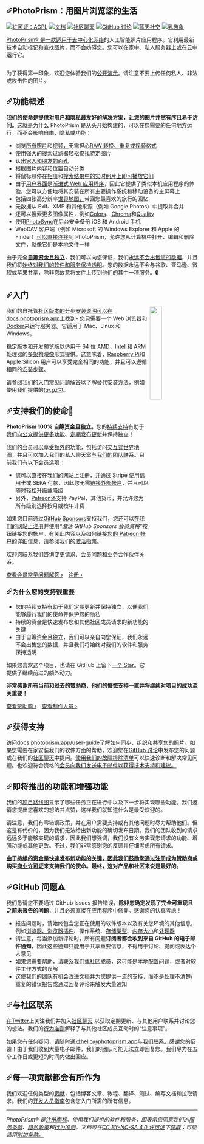 <div class="Box-sc-g0xbh4-0 bJMeLZ js-snippet-clipboard-copy-unpositioned" data-hpc="true"><article class="markdown-body entry-content container-lg" itemprop="text"><h1 tabindex="-1" dir="auto"><a id="user-content-photoprism-browse-your-life-in-pictures" class="anchor" aria-hidden="true" tabindex="-1" href="#photoprism-browse-your-life-in-pictures"><svg class="octicon octicon-link" viewBox="0 0 16 16" version="1.1" width="16" height="16" aria-hidden="true"><path d="m7.775 3.275 1.25-1.25a3.5 3.5 0 1 1 4.95 4.95l-2.5 2.5a3.5 3.5 0 0 1-4.95 0 .751.751 0 0 1 .018-1.042.751.751 0 0 1 1.042-.018 1.998 1.998 0 0 0 2.83 0l2.5-2.5a2.002 2.002 0 0 0-2.83-2.83l-1.25 1.25a.751.751 0 0 1-1.042-.018.751.751 0 0 1-.018-1.042Zm-4.69 9.64a1.998 1.998 0 0 0 2.83 0l1.25-1.25a.751.751 0 0 1 1.042.018.751.751 0 0 1 .018 1.042l-1.25 1.25a3.5 3.5 0 1 1-4.95-4.95l2.5-2.5a3.5 3.5 0 0 1 4.95 0 .751.751 0 0 1-.018 1.042.751.751 0 0 1-1.042.018 1.998 1.998 0 0 0-2.83 0l-2.5 2.5a1.998 1.998 0 0 0 0 2.83Z"></path></svg></a><font style="vertical-align: inherit;"><font style="vertical-align: inherit;">PhotoPrism：用图片浏览您的生活</font></font></h1>
<p dir="auto"><a href="https://docs.photoprism.app/license/agpl/" rel="nofollow"><img src="https://camo.githubusercontent.com/24368ce71a4355192bbd02cf2fe76a69ff7f18674abaf159b19af37713497c25/68747470733a2f2f696d672e736869656c64732e696f2f62616467652f6c6963656e73652d4147504c2d626c75652e737667" alt="许可证：AGPL" data-canonical-src="https://img.shields.io/badge/license-AGPL-blue.svg" style="max-width: 100%;"></a>
<a href="https://docs.photoprism.app/" rel="nofollow"><img src="https://camo.githubusercontent.com/c68b90eb0797fc4c9673d75e71566db773c2e1fd9c13412762a8924e1c1252dd/68747470733a2f2f696d672e736869656c64732e696f2f62616467652f726561642d746865253230646f63732d3461613038372e737667" alt="文档" data-canonical-src="https://img.shields.io/badge/read-the%20docs-4aa087.svg" style="max-width: 100%;"></a>
<a href="https://link.photoprism.app/chat" rel="nofollow"><img src="https://camo.githubusercontent.com/b4be01c1633e43be01c645e812ec6112bf5e9ab48d2aa20a2249cf4fc785dc4d/68747470733a2f2f696d672e736869656c64732e696f2f62616467652f636861742d6f6e2532306769747465722d3461613038372e737667" alt="社区聊天" data-canonical-src="https://img.shields.io/badge/chat-on%20gitter-4aa087.svg" style="max-width: 100%;"></a>
<a href="https://link.photoprism.app/discussions" rel="nofollow"><img src="https://camo.githubusercontent.com/16ef52fa0b29066839ebab64251dfc2253b54b495605685eb8352f31f65e9686/68747470733a2f2f696d672e736869656c64732e696f2f62616467652f61736b2d2532306f6e2532306769746875622d3464366139312e737667" alt="GitHub 讨论" data-canonical-src="https://img.shields.io/badge/ask-%20on%20github-4d6a91.svg" style="max-width: 100%;"></a>
<a href="https://photoprism.bsky.social/" rel="nofollow"><img src="https://camo.githubusercontent.com/958988c28f94803b8a051233cf3c0a487c1ddbe91bf4a8251b8417212eb3d84a/68747470733a2f2f646c2e70686f746f707269736d2e6170702f696d672f6261646765732f62616467652d666f6c6c6f772d70686f746f707269736d2d62736b792d736f6369616c2e737667" alt="蓝天社交" data-canonical-src="https://dl.photoprism.app/img/badges/badge-follow-photoprism-bsky-social.svg" style="max-width: 100%;"></a>
<a href="https://floss.social/@photoprism" rel="nofollow"><img src="https://camo.githubusercontent.com/60f151c1f6dc2c3cb66bdabdecfb44f30dbdf5b0bd08d99a173796bec07e2a1a/68747470733a2f2f646c2e70686f746f707269736d2e6170702f696d672f6261646765732f62616467652d666c6f73732d736f6369616c2e737667" alt="乳齿象" data-canonical-src="https://dl.photoprism.app/img/badges/badge-floss-social.svg" style="max-width: 100%;"></a></p>
<p dir="auto"><font style="vertical-align: inherit;"></font><a href="https://en.wikipedia.org/wiki/Decentralized_web" rel="nofollow"><font style="vertical-align: inherit;"><font style="vertical-align: inherit;">PhotoPrism® 是一款适用于去中心化网络</font></font></a><font style="vertical-align: inherit;"><font style="vertical-align: inherit;">的人工智能照片应用程序</font><font style="vertical-align: inherit;">。</font><font style="vertical-align: inherit;">它利用最新技术自动标记和查找图片，而不会妨碍您。</font><font style="vertical-align: inherit;">您可以在家中、私人服务器上或在云中运行它。</font></font></p>
<p dir="auto"><a target="_blank" rel="noopener noreferrer nofollow" href="https://camo.githubusercontent.com/72af3a9e7fefcf973fe8f40bb4c97d5f7eedadf800f1faef2efe2cc1ec93903e/68747470733a2f2f646c2e70686f746f707269736d2e6170702f696d672f75692f7365617263682d63617264732d766965772e6a7067"><img src="https://camo.githubusercontent.com/72af3a9e7fefcf973fe8f40bb4c97d5f7eedadf800f1faef2efe2cc1ec93903e/68747470733a2f2f646c2e70686f746f707269736d2e6170702f696d672f75692f7365617263682d63617264732d766965772e6a7067" alt="" data-canonical-src="https://dl.photoprism.app/img/ui/search-cards-view.jpg" style="max-width: 100%;"></a></p>
<p dir="auto"><font style="vertical-align: inherit;"><font style="vertical-align: inherit;">为了获得第一印象，欢迎您体验我们的</font></font><a href="https://try.photoprism.app/" rel="nofollow"><font style="vertical-align: inherit;"><font style="vertical-align: inherit;">公开演示</font></font></a><font style="vertical-align: inherit;"><font style="vertical-align: inherit;">。</font><font style="vertical-align: inherit;">请注意不要上传任何私人、非法或攻击性的图片。</font></font></p>
<h2 tabindex="-1" dir="auto"><a id="user-content-feature-overview" class="anchor" aria-hidden="true" tabindex="-1" href="#feature-overview"><svg class="octicon octicon-link" viewBox="0 0 16 16" version="1.1" width="16" height="16" aria-hidden="true"><path d="m7.775 3.275 1.25-1.25a3.5 3.5 0 1 1 4.95 4.95l-2.5 2.5a3.5 3.5 0 0 1-4.95 0 .751.751 0 0 1 .018-1.042.751.751 0 0 1 1.042-.018 1.998 1.998 0 0 0 2.83 0l2.5-2.5a2.002 2.002 0 0 0-2.83-2.83l-1.25 1.25a.751.751 0 0 1-1.042-.018.751.751 0 0 1-.018-1.042Zm-4.69 9.64a1.998 1.998 0 0 0 2.83 0l1.25-1.25a.751.751 0 0 1 1.042.018.751.751 0 0 1 .018 1.042l-1.25 1.25a3.5 3.5 0 1 1-4.95-4.95l2.5-2.5a3.5 3.5 0 0 1 4.95 0 .751.751 0 0 1-.018 1.042.751.751 0 0 1-1.042.018 1.998 1.998 0 0 0-2.83 0l-2.5 2.5a1.998 1.998 0 0 0 0 2.83Z"></path></svg></a><font style="vertical-align: inherit;"><font style="vertical-align: inherit;">功能概述</font></font></h2>
<p dir="auto"><strong><font style="vertical-align: inherit;"><font style="vertical-align: inherit;">我们的使命是提供对用户和隐私最友好的解决方案，让您的图片井然有序且易于访问。</font></font></strong><font style="vertical-align: inherit;"><font style="vertical-align: inherit;">这就是为什么 PhotoPrism 是从头开始构建的，可以在您需要的任何地方运行，而不会影响自由、隐私或功能：</font></font></p>
<ul dir="auto">
<li><font style="vertical-align: inherit;"><font style="vertical-align: inherit;">浏览</font></font><a href="https://docs.photoprism.app/user-guide/organize/browse/" rel="nofollow"><font style="vertical-align: inherit;"><font style="vertical-align: inherit;">所有照片</font></font></a><font style="vertical-align: inherit;"><font style="vertical-align: inherit;">和</font></font><a href="https://try.photoprism.app/library/videos" rel="nofollow"><font style="vertical-align: inherit;"><font style="vertical-align: inherit;">视频，</font></font></a><font style="vertical-align: inherit;"><font style="vertical-align: inherit;">无需担心</font></font><a href="https://docs.photoprism.app/user-guide/settings/library/" rel="nofollow"><font style="vertical-align: inherit;"><font style="vertical-align: inherit;">RAW 转换、重复或视频格式</font></font></a></li>
<li><font style="vertical-align: inherit;"><a href="https://try.photoprism.app/library/browse?view=cards&amp;q=flower%20color%3Ared" rel="nofollow"><font style="vertical-align: inherit;">使用强大的搜索过滤器</font></a><font style="vertical-align: inherit;">轻松查找特定图片</font></font><a href="https://try.photoprism.app/library/browse?view=cards&amp;q=flower%20color%3Ared" rel="nofollow"><font style="vertical-align: inherit;"></font></a></li>
<li><font style="vertical-align: inherit;"><font style="vertical-align: inherit;">认</font></font><a href="https://try.photoprism.app/library/people" rel="nofollow"><font style="vertical-align: inherit;"><font style="vertical-align: inherit;">出家人和朋友的面孔</font></font></a></li>
<li><a href="https://try.photoprism.app/library/labels" rel="nofollow"><font style="vertical-align: inherit;"></font></a><font style="vertical-align: inherit;"><font style="vertical-align: inherit;">根据图片内容和位置</font><a href="https://try.photoprism.app/library/labels" rel="nofollow"><font style="vertical-align: inherit;">自动分类</font></a></font></li>
<li><a href="https://try.photoprism.app/library/live" rel="nofollow"><font style="vertical-align: inherit;"></font></a><font style="vertical-align: inherit;"><font style="vertical-align: inherit;">将鼠标悬停在</font></font><a href="https://try.photoprism.app/library/albums" rel="nofollow"><font style="vertical-align: inherit;"><font style="vertical-align: inherit;">相册</font></font></a><font style="vertical-align: inherit;"><font style="vertical-align: inherit;">和</font><a href="https://try.photoprism.app/library/browse?view=cards&amp;q=type%3Alive" rel="nofollow"><font style="vertical-align: inherit;">搜索结果中的</font></a><a href="https://try.photoprism.app/library/live" rel="nofollow"><font style="vertical-align: inherit;">实时照片上即可播放它们</font></a></font><a href="https://try.photoprism.app/library/browse?view=cards&amp;q=type%3Alive" rel="nofollow"><font style="vertical-align: inherit;"></font></a></li>
<li><font style="vertical-align: inherit;"><font style="vertical-align: inherit;">由于</font></font><a href="https://try.photoprism.app/" rel="nofollow"><font style="vertical-align: inherit;"><font style="vertical-align: inherit;">用户界面</font></font></a><font style="vertical-align: inherit;"><font style="vertical-align: inherit;">是</font></font><a href="https://developer.mozilla.org/en-US/docs/Web/Progressive_web_apps" rel="nofollow"><font style="vertical-align: inherit;"><font style="vertical-align: inherit;">渐进式 Web 应用程序</font></font></a><font style="vertical-align: inherit;"><font style="vertical-align: inherit;">，因此它提供了类似本机应用程序的体验，您可以方便地将其安装在所有主要操作系统和移动设备的主屏幕上</font></font></li>
<li><font style="vertical-align: inherit;"><font style="vertical-align: inherit;">包括四张高分辨率</font></font><a href="https://try.photoprism.app/library/places" rel="nofollow"><font style="vertical-align: inherit;"><font style="vertical-align: inherit;">世界地图，</font></font></a><font style="vertical-align: inherit;"><font style="vertical-align: inherit;">带回您最喜欢的旅行的回忆</font></font></li>
<li><font style="vertical-align: inherit;"><font style="vertical-align: inherit;">元数据从 Exif、XMP 和其他来源（例如 Google Photos）中提取并合并</font></font></li>
<li><font style="vertical-align: inherit;"><font style="vertical-align: inherit;">还可以搜索</font><font style="vertical-align: inherit;">更多图像属性，例如</font></font><a href="https://try.photoprism.app/library/browse?view=cards&amp;q=color:red" rel="nofollow"><font style="vertical-align: inherit;"><font style="vertical-align: inherit;">Colors</font></font></a><font style="vertical-align: inherit;"><font style="vertical-align: inherit;">、</font></font><a href="https://try.photoprism.app/library/browse?view=cards&amp;q=mono%3Atrue" rel="nofollow"><font style="vertical-align: inherit;"><font style="vertical-align: inherit;">Chroma</font></font></a><font style="vertical-align: inherit;"><font style="vertical-align: inherit;">和</font></font><a href="https://try.photoprism.app/library/review" rel="nofollow"><font style="vertical-align: inherit;"><font style="vertical-align: inherit;">Quality</font></font></a><font style="vertical-align: inherit;"></font></li>
<li><font style="vertical-align: inherit;"><font style="vertical-align: inherit;">使用</font></font><a href="https://link.photoprism.app/photosync" rel="nofollow"><font style="vertical-align: inherit;"><font style="vertical-align: inherit;">PhotoSync</font></font></a><font style="vertical-align: inherit;"><font style="vertical-align: inherit;">在后台安全备份 iOS 和 Android 手机</font></font></li>
<li><font style="vertical-align: inherit;"><font style="vertical-align: inherit;">WebDAV 客户端（例如 Microsoft 的 Windows Explorer 和 Apple 的 Finder）</font></font><a href="https://docs.photoprism.app/user-guide/sync/webdav/" rel="nofollow"><font style="vertical-align: inherit;"><font style="vertical-align: inherit;">可以直接连接</font></font></a><font style="vertical-align: inherit;"><font style="vertical-align: inherit;">到 PhotoPrism，允许您从计算机中打开、编辑和删除文件，就像它们是本地文件一样</font></font></li>
</ul>
<p dir="auto"><font style="vertical-align: inherit;"><font style="vertical-align: inherit;">由于完全</font></font><a href="https://link.photoprism.app/membership" rel="nofollow"><strong><font style="vertical-align: inherit;"><font style="vertical-align: inherit;">自筹资金且独立</font></font></strong></a><font style="vertical-align: inherit;"><font style="vertical-align: inherit;">，我们可以向您保证，我们</font></font><a href="https://www.photoprism.app/privacy" rel="nofollow"><font style="vertical-align: inherit;"><font style="vertical-align: inherit;">永远不会出售您的数据</font></font></a><font style="vertical-align: inherit;"><font style="vertical-align: inherit;">，并且我们将</font></font><a href="https://www.photoprism.app/terms" rel="nofollow"><font style="vertical-align: inherit;"><font style="vertical-align: inherit;">始终对我们的软件和服务保持透明</font></font></a><font style="vertical-align: inherit;"><font style="vertical-align: inherit;">。</font><font style="vertical-align: inherit;">您的数据永远不会与谷歌、亚马逊、微软或苹果共享，除非您故意将文件上传到他们的其中一项服务。</font><font style="vertical-align: inherit;">🔒</font></font></p>
<h2 tabindex="-1" dir="auto"><a id="user-content-getting-started" class="anchor" aria-hidden="true" tabindex="-1" href="#getting-started"><svg class="octicon octicon-link" viewBox="0 0 16 16" version="1.1" width="16" height="16" aria-hidden="true"><path d="m7.775 3.275 1.25-1.25a3.5 3.5 0 1 1 4.95 4.95l-2.5 2.5a3.5 3.5 0 0 1-4.95 0 .751.751 0 0 1 .018-1.042.751.751 0 0 1 1.042-.018 1.998 1.998 0 0 0 2.83 0l2.5-2.5a2.002 2.002 0 0 0-2.83-2.83l-1.25 1.25a.751.751 0 0 1-1.042-.018.751.751 0 0 1-.018-1.042Zm-4.69 9.64a1.998 1.998 0 0 0 2.83 0l1.25-1.25a.751.751 0 0 1 1.042.018.751.751 0 0 1 .018 1.042l-1.25 1.25a3.5 3.5 0 1 1-4.95-4.95l2.5-2.5a3.5 3.5 0 0 1 4.95 0 .751.751 0 0 1-.018 1.042.751.751 0 0 1-1.042.018 1.998 1.998 0 0 0-2.83 0l-2.5 2.5a1.998 1.998 0 0 0 0 2.83Z"></path></svg></a><font style="vertical-align: inherit;"><font style="vertical-align: inherit;">入门</font></font></h2>
<p dir="auto"><a target="_blank" rel="noopener noreferrer nofollow" href="https://camo.githubusercontent.com/b0b4c807b531e47eff9e00b76f1c50dce6d3f71bfa6e960d764f154151fae225/68747470733a2f2f7777772e70686f746f707269736d2e6170702f757365722f70616765732f30312e686f6d652f30332e5f73637265656e73686f74732f6970686f6e652d6d6170732d6879627269642d35343070782e706e67"><img align="right" width="25%" src="https://camo.githubusercontent.com/b0b4c807b531e47eff9e00b76f1c50dce6d3f71bfa6e960d764f154151fae225/68747470733a2f2f7777772e70686f746f707269736d2e6170702f757365722f70616765732f30312e686f6d652f30332e5f73637265656e73686f74732f6970686f6e652d6d6170732d6879627269642d35343070782e706e67" data-canonical-src="https://www.photoprism.app/user/pages/01.home/03._screenshots/iphone-maps-hybrid-540px.png" style="max-width: 100%;"></a></p>
<p dir="auto"><font style="vertical-align: inherit;"><font style="vertical-align: inherit;">我们的自托管</font><a href="https://link.photoprism.app/personal-editions" rel="nofollow"><font style="vertical-align: inherit;">社区版本的</font></a><font style="vertical-align: inherit;">分步</font></font><a href="https://docs.photoprism.app/getting-started/" rel="nofollow"><font style="vertical-align: inherit;"><font style="vertical-align: inherit;">安装说明可以在</font></font></a><font style="vertical-align: inherit;"><a href="https://docs.photoprism.app/getting-started/" rel="nofollow"><font style="vertical-align: inherit;">docs.photoprism.app</font></a><font style="vertical-align: inherit;">上找到</font><font style="vertical-align: inherit;">- 您只需要一个 Web 浏览器和</font><a href="https://docs.docker.com/get-docker/" rel="nofollow"><font style="vertical-align: inherit;">Docker</font></a><font style="vertical-align: inherit;">来运行服务器。</font><font style="vertical-align: inherit;">它适用于 Mac、Linux 和 Windows。</font></font><a href="https://link.photoprism.app/personal-editions" rel="nofollow"><font style="vertical-align: inherit;"></font></a><font style="vertical-align: inherit;"></font><a href="https://docs.photoprism.app/getting-started/" rel="nofollow"><font style="vertical-align: inherit;"></font></a><font style="vertical-align: inherit;"></font><a href="https://docs.docker.com/get-docker/" rel="nofollow"><font style="vertical-align: inherit;"></font></a><font style="vertical-align: inherit;"></font></p>
<p dir="auto"><font style="vertical-align: inherit;"><font style="vertical-align: inherit;">稳定</font></font><a href="https://docs.photoprism.app/release-notes/" rel="nofollow"><font style="vertical-align: inherit;"><font style="vertical-align: inherit;">版本</font></font></a><font style="vertical-align: inherit;"><font style="vertical-align: inherit;">和</font></font><a href="https://docs.photoprism.app/getting-started/updates/#development-preview" rel="nofollow"><font style="vertical-align: inherit;"><font style="vertical-align: inherit;">开发预览版</font></font></a><font style="vertical-align: inherit;"><font style="vertical-align: inherit;">以适用于 64 位 AMD、Intel 和 ARM 处理器的</font></font><a href="https://link.photoprism.app/docker-hub" rel="nofollow"><font style="vertical-align: inherit;"><font style="vertical-align: inherit;">多架构映像</font></font></a><font style="vertical-align: inherit;"><font style="vertical-align: inherit;">形式提供。</font><font style="vertical-align: inherit;">这意味着，</font></font><a href="https://docs.photoprism.app/getting-started/raspberry-pi/" rel="nofollow"><font style="vertical-align: inherit;"><font style="vertical-align: inherit;">Raspberry Pi</font></font></a><font style="vertical-align: inherit;"><font style="vertical-align: inherit;">和 Apple Silicon 用户可以享受完全相同的功能，并且可以遵循相同的</font></font><a href="https://docs.photoprism.app/getting-started/docker-compose/" rel="nofollow"><font style="vertical-align: inherit;"><font style="vertical-align: inherit;">安装步骤</font></font></a><font style="vertical-align: inherit;"><font style="vertical-align: inherit;">。</font></font></p>
<p dir="auto"><font style="vertical-align: inherit;"><font style="vertical-align: inherit;">请参阅我们的</font></font><a href="https://docs.photoprism.app/getting-started/faq/#how-can-i-install-photoprism-without-docker" rel="nofollow"><font style="vertical-align: inherit;"><font style="vertical-align: inherit;">入门常见问题解答</font></font></a><font style="vertical-align: inherit;"><font style="vertical-align: inherit;">以了解替代安装方法，例如使用我们提供的</font></font><a href="https://dl.photoprism.app/pkg/linux/README.html" rel="nofollow"><em><font style="vertical-align: inherit;"><font style="vertical-align: inherit;">tar.gz</font></font></em><font style="vertical-align: inherit;"><font style="vertical-align: inherit;">包</font></font></a><font style="vertical-align: inherit;"><font style="vertical-align: inherit;">。</font></font></p>
<h2 tabindex="-1" dir="auto"><a id="user-content-support-our-mission-" class="anchor" aria-hidden="true" tabindex="-1" href="#support-our-mission-"><svg class="octicon octicon-link" viewBox="0 0 16 16" version="1.1" width="16" height="16" aria-hidden="true"><path d="m7.775 3.275 1.25-1.25a3.5 3.5 0 1 1 4.95 4.95l-2.5 2.5a3.5 3.5 0 0 1-4.95 0 .751.751 0 0 1 .018-1.042.751.751 0 0 1 1.042-.018 1.998 1.998 0 0 0 2.83 0l2.5-2.5a2.002 2.002 0 0 0-2.83-2.83l-1.25 1.25a.751.751 0 0 1-1.042-.018.751.751 0 0 1-.018-1.042Zm-4.69 9.64a1.998 1.998 0 0 0 2.83 0l1.25-1.25a.751.751 0 0 1 1.042.018.751.751 0 0 1 .018 1.042l-1.25 1.25a3.5 3.5 0 1 1-4.95-4.95l2.5-2.5a3.5 3.5 0 0 1 4.95 0 .751.751 0 0 1-.018 1.042.751.751 0 0 1-1.042.018 1.998 1.998 0 0 0-2.83 0l-2.5 2.5a1.998 1.998 0 0 0 0 2.83Z"></path></svg></a><font style="vertical-align: inherit;"><font style="vertical-align: inherit;">支持我们的使命💎</font></font></h2>
<p dir="auto"><strong><font style="vertical-align: inherit;"><font style="vertical-align: inherit;">PhotoPrism 100% 自筹资金且独立。</font></font></strong><font style="vertical-align: inherit;"><font style="vertical-align: inherit;">您的</font></font><a href="https://link.photoprism.app/membership" rel="nofollow"><font style="vertical-align: inherit;"><font style="vertical-align: inherit;">持续支持</font></font></a><font style="vertical-align: inherit;"><font style="vertical-align: inherit;">有助于我们</font></font><a href="https://www.photoprism.app/oss/faq#what-functionality-is-generally-available" rel="nofollow"><font style="vertical-align: inherit;"><font style="vertical-align: inherit;">向公众提供更多功能</font></font></a><font style="vertical-align: inherit;"><font style="vertical-align: inherit;">、</font></font><a href="https://docs.photoprism.app/release-notes/" rel="nofollow"><font style="vertical-align: inherit;"><font style="vertical-align: inherit;">定期发布更新</font></font></a><font style="vertical-align: inherit;"><font style="vertical-align: inherit;">并保持独立！</font></font></p>
<p dir="auto"><font style="vertical-align: inherit;"><font style="vertical-align: inherit;">我们的会员</font></font><a href="https://www.photoprism.app/kb/personal" rel="nofollow"><font style="vertical-align: inherit;"><font style="vertical-align: inherit;">可以享受额外的功能</font></font></a><font style="vertical-align: inherit;"><font style="vertical-align: inherit;">，包括访问</font></font><a href="https://try.photoprism.app/library/places" rel="nofollow"><font style="vertical-align: inherit;"><font style="vertical-align: inherit;">交互式世界地图</font></font></a><font style="vertical-align: inherit;"><font style="vertical-align: inherit;">，并且可以加入我们的私人聊天室</font></font><a href="https://www.photoprism.app/about/team" rel="nofollow"><font style="vertical-align: inherit;"><font style="vertical-align: inherit;">与我们的团队联系</font></font></a><font style="vertical-align: inherit;"><font style="vertical-align: inherit;">。</font><font style="vertical-align: inherit;">目前我们有以下会员选项：</font></font></p>
<ul dir="auto">
<li><font style="vertical-align: inherit;"><font style="vertical-align: inherit;">您可以</font></font><a href="https://link.photoprism.app/membership" rel="nofollow"><font style="vertical-align: inherit;"><font style="vertical-align: inherit;">直接在我们的网站上注册</font></font></a><font style="vertical-align: inherit;"><font style="vertical-align: inherit;">，并通过 Stripe 使用信用卡或 SEPA 付款，因此您无需</font></font><a href="https://www.photoprism.app/kb/activation" rel="nofollow"><font style="vertical-align: inherit;"><font style="vertical-align: inherit;">链接外部帐户</font></font></a><font style="vertical-align: inherit;"><font style="vertical-align: inherit;">，并且可以随时轻松升级或降级</font></font></li>
<li><font style="vertical-align: inherit;"><font style="vertical-align: inherit;">另外，</font></font><a href="https://link.photoprism.app/patreon" rel="nofollow"><font style="vertical-align: inherit;"><font style="vertical-align: inherit;">Patreon</font></font></a><font style="vertical-align: inherit;"><font style="vertical-align: inherit;">还支持 PayPal、其他货币，并允许您为所有级别选择按月或按年计费</font></font></li>
</ul>
<p dir="auto"><font style="vertical-align: inherit;"><font style="vertical-align: inherit;">如果您目前通过</font></font><a href="https://link.photoprism.app/sponsor" rel="nofollow"><font style="vertical-align: inherit;"><font style="vertical-align: inherit;">GitHub Sponsors</font></font></a><font style="vertical-align: inherit;"><font style="vertical-align: inherit;">支持我们，您还可以</font></font><a href="https://my.photoprism.app/register" rel="nofollow"><font style="vertical-align: inherit;"><font style="vertical-align: inherit;">在我们的网站上注册</font></font></a><font style="vertical-align: inherit;"><font style="vertical-align: inherit;">并使用</font></font><em><font style="vertical-align: inherit;"><font style="vertical-align: inherit;">“激活 GitHub Sponsors 会员资格”</font></font></em><font style="vertical-align: inherit;"><font style="vertical-align: inherit;">按钮链接您的帐户。</font><font style="vertical-align: inherit;">有关此内容以及如何</font></font><a href="https://www.patreon.com/pledges" rel="nofollow"><font style="vertical-align: inherit;"><font style="vertical-align: inherit;">链接您的 Patreon 帐户的</font></font></a><font style="vertical-align: inherit;"><font style="vertical-align: inherit;">详细信息，请参阅我们的</font></font><a href="https://www.photoprism.app/kb/activation" rel="nofollow"><font style="vertical-align: inherit;"><font style="vertical-align: inherit;">激活指南</font></font></a><font style="vertical-align: inherit;"><font style="vertical-align: inherit;">。</font></font></p>
<p dir="auto"><font style="vertical-align: inherit;"><font style="vertical-align: inherit;">欢迎您</font></font><a href="https://www.photoprism.app/contact" rel="nofollow"><font style="vertical-align: inherit;"><font style="vertical-align: inherit;">联系我们咨询</font></font></a><font style="vertical-align: inherit;"><font style="vertical-align: inherit;">变更请求、会员问题和业务合作伙伴关系。</font></font></p>
<p dir="auto"><a href="https://www.photoprism.app/kb/membership" rel="nofollow"><font style="vertical-align: inherit;"><font style="vertical-align: inherit;">查看会员常见问题解答 ›</font></font></a>&emsp;<a href="https://link.photoprism.app/membership" rel="nofollow"><font style="vertical-align: inherit;"><font style="vertical-align: inherit;">注册 ›</font></font></a></p>
<h3 tabindex="-1" dir="auto"><a id="user-content-why-your-support-matters" class="anchor" aria-hidden="true" tabindex="-1" href="#why-your-support-matters"><svg class="octicon octicon-link" viewBox="0 0 16 16" version="1.1" width="16" height="16" aria-hidden="true"><path d="m7.775 3.275 1.25-1.25a3.5 3.5 0 1 1 4.95 4.95l-2.5 2.5a3.5 3.5 0 0 1-4.95 0 .751.751 0 0 1 .018-1.042.751.751 0 0 1 1.042-.018 1.998 1.998 0 0 0 2.83 0l2.5-2.5a2.002 2.002 0 0 0-2.83-2.83l-1.25 1.25a.751.751 0 0 1-1.042-.018.751.751 0 0 1-.018-1.042Zm-4.69 9.64a1.998 1.998 0 0 0 2.83 0l1.25-1.25a.751.751 0 0 1 1.042.018.751.751 0 0 1 .018 1.042l-1.25 1.25a3.5 3.5 0 1 1-4.95-4.95l2.5-2.5a3.5 3.5 0 0 1 4.95 0 .751.751 0 0 1-.018 1.042.751.751 0 0 1-1.042.018 1.998 1.998 0 0 0-2.83 0l-2.5 2.5a1.998 1.998 0 0 0 0 2.83Z"></path></svg></a><font style="vertical-align: inherit;"><font style="vertical-align: inherit;">为什么您的支持很重要</font></font></h3>
<ul dir="auto">
<li><font style="vertical-align: inherit;"><font style="vertical-align: inherit;">您的持续支持有助于我们定期更新并保持独立，以便我们能够履行我们的使命并保护您的隐私</font></font></li>
<li><font style="vertical-align: inherit;"><font style="vertical-align: inherit;">持续的资金是快速发布您和其他社区成员请求的新功能的关键</font></font></li>
<li><font style="vertical-align: inherit;"><font style="vertical-align: inherit;">由于自筹资金且独立，我们可以亲自向您保证，我们永远不会出售您的数据，并且我们将始终对我们的软件和服务保持透明</font></font></li>
</ul>
<p dir="auto"><font style="vertical-align: inherit;"><font style="vertical-align: inherit;">如果您喜欢这个项目，也请在 GitHub 上留下</font></font><a href="https://github.com/photoprism/photoprism/stargazers"><font style="vertical-align: inherit;"><font style="vertical-align: inherit;">一个 Star</font></font></a><font style="vertical-align: inherit;"><font style="vertical-align: inherit;">。</font><font style="vertical-align: inherit;">它提供了继续前进的额外动力。</font></font></p>
<p dir="auto"><strong><font style="vertical-align: inherit;"><font style="vertical-align: inherit;">非常感谢所有当前和过去的赞助商，他们的慷慨支持一直并将继续对项目的成功至关重要！</font></font></strong></p>
<p dir="auto"><a href="/photoprism/photoprism/blob/develop/SPONSORS.md"><font style="vertical-align: inherit;"><font style="vertical-align: inherit;">查看赞助商 ›</font></font></a>&emsp;<a href="https://docs.photoprism.app/credits/" rel="nofollow"><font style="vertical-align: inherit;"><font style="vertical-align: inherit;">查看制作人员 ›</font></font></a></p>
<h2 tabindex="-1" dir="auto"><a id="user-content-getting-support" class="anchor" aria-hidden="true" tabindex="-1" href="#getting-support"><svg class="octicon octicon-link" viewBox="0 0 16 16" version="1.1" width="16" height="16" aria-hidden="true"><path d="m7.775 3.275 1.25-1.25a3.5 3.5 0 1 1 4.95 4.95l-2.5 2.5a3.5 3.5 0 0 1-4.95 0 .751.751 0 0 1 .018-1.042.751.751 0 0 1 1.042-.018 1.998 1.998 0 0 0 2.83 0l2.5-2.5a2.002 2.002 0 0 0-2.83-2.83l-1.25 1.25a.751.751 0 0 1-1.042-.018.751.751 0 0 1-.018-1.042Zm-4.69 9.64a1.998 1.998 0 0 0 2.83 0l1.25-1.25a.751.751 0 0 1 1.042.018.751.751 0 0 1 .018 1.042l-1.25 1.25a3.5 3.5 0 1 1-4.95-4.95l2.5-2.5a3.5 3.5 0 0 1 4.95 0 .751.751 0 0 1-.018 1.042.751.751 0 0 1-1.042.018 1.998 1.998 0 0 0-2.83 0l-2.5 2.5a1.998 1.998 0 0 0 0 2.83Z"></path></svg></a><font style="vertical-align: inherit;"><font style="vertical-align: inherit;">获得支持</font></font></h2>
<p dir="auto"><font style="vertical-align: inherit;"><font style="vertical-align: inherit;">访问</font></font><a href="https://docs.photoprism.app/user-guide/" rel="nofollow"><font style="vertical-align: inherit;"><font style="vertical-align: inherit;">docs.photoprism.app/user-guide</font></font></a><font style="vertical-align: inherit;"><font style="vertical-align: inherit;">了解如何</font></font><a href="https://docs.photoprism.app/user-guide/sync/webdav/" rel="nofollow"><font style="vertical-align: inherit;"><font style="vertical-align: inherit;">同步</font></font></a><font style="vertical-align: inherit;"><font style="vertical-align: inherit;">、</font></font><a href="https://docs.photoprism.app/user-guide/library/" rel="nofollow"><font style="vertical-align: inherit;"><font style="vertical-align: inherit;">组织</font></font></a><font style="vertical-align: inherit;"><font style="vertical-align: inherit;">和</font></font><a href="https://docs.photoprism.app/user-guide/share/" rel="nofollow"><font style="vertical-align: inherit;"><font style="vertical-align: inherit;">共享</font></font></a><font style="vertical-align: inherit;"><font style="vertical-align: inherit;">您的照片。</font><font style="vertical-align: inherit;">如果您需要在家安装我们的软件方面的帮助，欢迎您在</font></font><a href="https://link.photoprism.app/discussions" rel="nofollow"><font style="vertical-align: inherit;"><font style="vertical-align: inherit;">GitHub 讨论</font></font></a><font style="vertical-align: inherit;"><font style="vertical-align: inherit;">中发布您的问题或在我们的</font></font><a href="https://link.photoprism.app/chat" rel="nofollow"><font style="vertical-align: inherit;"><font style="vertical-align: inherit;">社区聊天</font></font></a><font style="vertical-align: inherit;"><font style="vertical-align: inherit;">中提问。</font></font><a href="https://docs.photoprism.app/getting-started/troubleshooting/" rel="nofollow"><font style="vertical-align: inherit;"><font style="vertical-align: inherit;">使用我们的故障排除清单</font></font></a><font style="vertical-align: inherit;"><font style="vertical-align: inherit;">可以快速诊断和解决常见问题</font><font style="vertical-align: inherit;">。</font><font style="vertical-align: inherit;">也欢迎</font><font style="vertical-align: inherit;">符合资格的</font></font><a href="https://link.photoprism.app/membership" rel="nofollow"><font style="vertical-align: inherit;"><font style="vertical-align: inherit;">会员向我们发送电子邮件以获得技术支持和建议。</font></font></a><font style="vertical-align: inherit;"></font></p>
<h2 tabindex="-1" dir="auto"><a id="user-content-upcoming-features-and-enhancements" class="anchor" aria-hidden="true" tabindex="-1" href="#upcoming-features-and-enhancements"><svg class="octicon octicon-link" viewBox="0 0 16 16" version="1.1" width="16" height="16" aria-hidden="true"><path d="m7.775 3.275 1.25-1.25a3.5 3.5 0 1 1 4.95 4.95l-2.5 2.5a3.5 3.5 0 0 1-4.95 0 .751.751 0 0 1 .018-1.042.751.751 0 0 1 1.042-.018 1.998 1.998 0 0 0 2.83 0l2.5-2.5a2.002 2.002 0 0 0-2.83-2.83l-1.25 1.25a.751.751 0 0 1-1.042-.018.751.751 0 0 1-.018-1.042Zm-4.69 9.64a1.998 1.998 0 0 0 2.83 0l1.25-1.25a.751.751 0 0 1 1.042.018.751.751 0 0 1 .018 1.042l-1.25 1.25a3.5 3.5 0 1 1-4.95-4.95l2.5-2.5a3.5 3.5 0 0 1 4.95 0 .751.751 0 0 1-.018 1.042.751.751 0 0 1-1.042.018 1.998 1.998 0 0 0-2.83 0l-2.5 2.5a1.998 1.998 0 0 0 0 2.83Z"></path></svg></a><font style="vertical-align: inherit;"><font style="vertical-align: inherit;">即将推出的功能和增强功能</font></font></h2>
<p dir="auto"><font style="vertical-align: inherit;"><font style="vertical-align: inherit;">我们的</font></font><a href="https://link.photoprism.app/roadmap" rel="nofollow"><font style="vertical-align: inherit;"><font style="vertical-align: inherit;">项目路线图</font></font></a><font style="vertical-align: inherit;"><font style="vertical-align: inherit;">显示了哪些任务正在进行中以及下一步将实现哪些功能。</font><font style="vertical-align: inherit;">我们邀请您提出您喜欢的想法并点赞，这样我们就知道什么是最受欢迎的。</font></font></p>
<p dir="auto"><font style="vertical-align: inherit;"><font style="vertical-align: inherit;">请注意，我们有零错误政策，并在用户需要支持或有其他问题时尽力帮助他们。</font><font style="vertical-align: inherit;">但这是有代价的，因为我们无法给出新功能的确切发布日期。</font><font style="vertical-align: inherit;">我们的团队收到的请求远远多于能够实现的请求，因此我们想强调，我们没有义务实现您请求的功能、增强功能或其他更改。</font><font style="vertical-align: inherit;">不过，我们非常感谢您的反馈并仔细考虑所有请求。</font></font></p>
<p dir="auto"><strong><font style="vertical-align: inherit;"></font><a href="https://link.photoprism.app/sponsor" rel="nofollow"><font style="vertical-align: inherit;"><font style="vertical-align: inherit;">由于持续的资金是快速发布新功能的关键，因此我们鼓励您通过注册成为赞助商</font></font></a><font style="vertical-align: inherit;"><font style="vertical-align: inherit;">或购买</font></font><a href="https://www.photoprism.app/teams" rel="nofollow"><font style="vertical-align: inherit;"><font style="vertical-align: inherit;">商业许可证</font></font></a><font style="vertical-align: inherit;"><font style="vertical-align: inherit;">来支持我们的使命</font><font style="vertical-align: inherit;">。</font><font style="vertical-align: inherit;">最终，这对产品和社区来说是最好的。</font></font></strong></p>
<h2 tabindex="-1" dir="auto"><a id="user-content-github-issues-️" class="anchor" aria-hidden="true" tabindex="-1" href="#github-issues-️"><svg class="octicon octicon-link" viewBox="0 0 16 16" version="1.1" width="16" height="16" aria-hidden="true"><path d="m7.775 3.275 1.25-1.25a3.5 3.5 0 1 1 4.95 4.95l-2.5 2.5a3.5 3.5 0 0 1-4.95 0 .751.751 0 0 1 .018-1.042.751.751 0 0 1 1.042-.018 1.998 1.998 0 0 0 2.83 0l2.5-2.5a2.002 2.002 0 0 0-2.83-2.83l-1.25 1.25a.751.751 0 0 1-1.042-.018.751.751 0 0 1-.018-1.042Zm-4.69 9.64a1.998 1.998 0 0 0 2.83 0l1.25-1.25a.751.751 0 0 1 1.042.018.751.751 0 0 1 .018 1.042l-1.25 1.25a3.5 3.5 0 1 1-4.95-4.95l2.5-2.5a3.5 3.5 0 0 1 4.95 0 .751.751 0 0 1-.018 1.042.751.751 0 0 1-1.042.018 1.998 1.998 0 0 0-2.83 0l-2.5 2.5a1.998 1.998 0 0 0 0 2.83Z"></path></svg></a><font style="vertical-align: inherit;"><font style="vertical-align: inherit;">GitHub 问题</font></font><g-emoji class="g-emoji" alias="warning"><font style="vertical-align: inherit;"><font style="vertical-align: inherit;">⚠️</font></font></g-emoji></h2>
<p dir="auto"><font style="vertical-align: inherit;"><font style="vertical-align: inherit;">我们恳请您不要通过 GitHub Issues 报告错误，</font></font><strong><font style="vertical-align: inherit;"><font style="vertical-align: inherit;">除非您确定发现了完全可重现且之前未报告的问题</font></font></strong><font style="vertical-align: inherit;"><font style="vertical-align: inherit;">，并且必须直接在应用程序中修复。</font><font style="vertical-align: inherit;">感谢您的认真考虑！</font></font></p>
<ul dir="auto">
<li><font style="vertical-align: inherit;"><font style="vertical-align: inherit;">报告问题时，请始终包含您正在使用的软件版本以及有关您环境的其他信息，例如</font></font><a href="https://docs.photoprism.app/getting-started/troubleshooting/browsers/" rel="nofollow"><font style="vertical-align: inherit;"><font style="vertical-align: inherit;">浏览器、浏览器插件</font></font></a><font style="vertical-align: inherit;"><font style="vertical-align: inherit;">、操作系统、</font></font><a href="https://docs.photoprism.app/getting-started/troubleshooting/performance/#storage" rel="nofollow"><font style="vertical-align: inherit;"><font style="vertical-align: inherit;">存储类型</font></font></a><font style="vertical-align: inherit;"><font style="vertical-align: inherit;">、</font></font><a href="https://docs.photoprism.app/getting-started/troubleshooting/performance/#memory" rel="nofollow"><font style="vertical-align: inherit;"><font style="vertical-align: inherit;">内存大小</font></font></a><font style="vertical-align: inherit;"><font style="vertical-align: inherit;">和</font></font><a href="https://docs.photoprism.app/getting-started/troubleshooting/performance/#server-cpu" rel="nofollow"><font style="vertical-align: inherit;"><font style="vertical-align: inherit;">处理器</font></font></a></li>
<li><font style="vertical-align: inherit;"><font style="vertical-align: inherit;">请注意，每当添加新评论时，所有问题</font></font><strong><font style="vertical-align: inherit;"><font style="vertical-align: inherit;">订阅者都会收到来自 GitHub 的电子邮件通知</font></font></strong><font style="vertical-align: inherit;"><font style="vertical-align: inherit;">，因此这些通知只能用于共享重要信息，不得用于讨论、提问或表达个人意见</font></font></li>
<li><a href="https://www.photoprism.app/contact" rel="nofollow"><font style="vertical-align: inherit;"><font style="vertical-align: inherit;">如果您需要帮助，请联系我们</font></font></a><font style="vertical-align: inherit;"><font style="vertical-align: inherit;">或</font></font><a href="https://link.photoprism.app/discussions" rel="nofollow"><font style="vertical-align: inherit;"><font style="vertical-align: inherit;">社区成员</font></font></a><font style="vertical-align: inherit;"><font style="vertical-align: inherit;">，这可能是本地配置问题，或者对软件工作方式的误解</font></font></li>
<li><font style="vertical-align: inherit;"><font style="vertical-align: inherit;">这使我们的团队有机会</font></font><a href="https://docs.photoprism.app/getting-started/troubleshooting/" rel="nofollow"><font style="vertical-align: inherit;"><font style="vertical-align: inherit;">改进文档</font></font></a><font style="vertical-align: inherit;"><font style="vertical-align: inherit;">并为您提供一流的支持，而不是处理不清楚/重复的错误报告或通过回复评论来触发大量通知</font></font></li>
</ul>
<h2 tabindex="-1" dir="auto"><a id="user-content-connect-with-the-community" class="anchor" aria-hidden="true" tabindex="-1" href="#connect-with-the-community"><svg class="octicon octicon-link" viewBox="0 0 16 16" version="1.1" width="16" height="16" aria-hidden="true"><path d="m7.775 3.275 1.25-1.25a3.5 3.5 0 1 1 4.95 4.95l-2.5 2.5a3.5 3.5 0 0 1-4.95 0 .751.751 0 0 1 .018-1.042.751.751 0 0 1 1.042-.018 1.998 1.998 0 0 0 2.83 0l2.5-2.5a2.002 2.002 0 0 0-2.83-2.83l-1.25 1.25a.751.751 0 0 1-1.042-.018.751.751 0 0 1-.018-1.042Zm-4.69 9.64a1.998 1.998 0 0 0 2.83 0l1.25-1.25a.751.751 0 0 1 1.042.018.751.751 0 0 1 .018 1.042l-1.25 1.25a3.5 3.5 0 1 1-4.95-4.95l2.5-2.5a3.5 3.5 0 0 1 4.95 0 .751.751 0 0 1-.018 1.042.751.751 0 0 1-1.042.018 1.998 1.998 0 0 0-2.83 0l-2.5 2.5a1.998 1.998 0 0 0 0 2.83Z"></path></svg></a><font style="vertical-align: inherit;"><font style="vertical-align: inherit;">与社区联系</font></font></h2>
<p dir="auto"><font style="vertical-align: inherit;"></font><a href="https://link.photoprism.app/twitter" rel="nofollow"><font style="vertical-align: inherit;"><font style="vertical-align: inherit;">在Twitter</font></font></a><font style="vertical-align: inherit;"><font style="vertical-align: inherit;">上关注我们</font><font style="vertical-align: inherit;">并加入</font></font><a href="https://link.photoprism.app/chat" rel="nofollow"><font style="vertical-align: inherit;"><font style="vertical-align: inherit;">社区聊天</font></font></a><font style="vertical-align: inherit;"><font style="vertical-align: inherit;">
以获取定期更新、与其他用户联系并讨论您的想法。</font><font style="vertical-align: inherit;">我们的</font></font><a href="https://www.photoprism.app/code-of-conduct" rel="nofollow"><font style="vertical-align: inherit;"><font style="vertical-align: inherit;">行为准则</font></font></a><font style="vertical-align: inherit;"><font style="vertical-align: inherit;">解释了与其他社区成员互动时的“注意事项”。</font></font></p>
<p dir="auto"><font style="vertical-align: inherit;"><font style="vertical-align: inherit;">如果您有任何疑问，</font><font style="vertical-align: inherit;">请随时通过</font></font><a href="mailto:hello@photoprism.app"><font style="vertical-align: inherit;"><font style="vertical-align: inherit;">hello@photoprism.app与我们联系。</font></font></a><font style="vertical-align: inherit;"><font style="vertical-align: inherit;">感谢您的反馈！</font><font style="vertical-align: inherit;">由于我们收到大量电子邮件，我们的团队可能无法立即回复您。</font><font style="vertical-align: inherit;">我们尽力在五个工作日或更短的时间内做出回应。</font></font></p>
<h2 tabindex="-1" dir="auto"><a id="user-content-every-contribution-makes-a-difference" class="anchor" aria-hidden="true" tabindex="-1" href="#every-contribution-makes-a-difference"><svg class="octicon octicon-link" viewBox="0 0 16 16" version="1.1" width="16" height="16" aria-hidden="true"><path d="m7.775 3.275 1.25-1.25a3.5 3.5 0 1 1 4.95 4.95l-2.5 2.5a3.5 3.5 0 0 1-4.95 0 .751.751 0 0 1 .018-1.042.751.751 0 0 1 1.042-.018 1.998 1.998 0 0 0 2.83 0l2.5-2.5a2.002 2.002 0 0 0-2.83-2.83l-1.25 1.25a.751.751 0 0 1-1.042-.018.751.751 0 0 1-.018-1.042Zm-4.69 9.64a1.998 1.998 0 0 0 2.83 0l1.25-1.25a.751.751 0 0 1 1.042.018.751.751 0 0 1 .018 1.042l-1.25 1.25a3.5 3.5 0 1 1-4.95-4.95l2.5-2.5a3.5 3.5 0 0 1 4.95 0 .751.751 0 0 1-.018 1.042.751.751 0 0 1-1.042.018 1.998 1.998 0 0 0-2.83 0l-2.5 2.5a1.998 1.998 0 0 0 0 2.83Z"></path></svg></a><font style="vertical-align: inherit;"><font style="vertical-align: inherit;">每一项贡献都会有所作为</font></font></h2>
<p dir="auto"><font style="vertical-align: inherit;"><font style="vertical-align: inherit;">我们欢迎任何类型的</font></font><a href="/photoprism/photoprism/blob/develop/CONTRIBUTING.md"><font style="vertical-align: inherit;"><font style="vertical-align: inherit;">贡献</font></font></a><font style="vertical-align: inherit;"><font style="vertical-align: inherit;">，包括博客文章、教程、翻译、测试、编写文档和拉取请求。</font><font style="vertical-align: inherit;">我们的</font></font><a href="https://docs.photoprism.app/developer-guide/" rel="nofollow"><font style="vertical-align: inherit;"><font style="vertical-align: inherit;">开发人员指南</font></font></a><font style="vertical-align: inherit;"><font style="vertical-align: inherit;">包含您入门所需的所有信息。</font></font></p>
<hr>
<p dir="auto"><em><font style="vertical-align: inherit;"><font style="vertical-align: inherit;">PhotoPrism® 是</font></font><a href="https://www.photoprism.app/trademark" rel="nofollow"><font style="vertical-align: inherit;"><font style="vertical-align: inherit;">注册商标</font></font></a><font style="vertical-align: inherit;"><font style="vertical-align: inherit;">。</font><font style="vertical-align: inherit;">使用我们提供的软件和服务，即表示您同意我们的</font></font><a href="https://www.photoprism.app/terms" rel="nofollow"><font style="vertical-align: inherit;"><font style="vertical-align: inherit;">服务条款</font></font></a><font style="vertical-align: inherit;"><font style="vertical-align: inherit;">、</font></font><a href="https://www.photoprism.app/privacy" rel="nofollow"><font style="vertical-align: inherit;"><font style="vertical-align: inherit;">隐私政策</font></font></a><font style="vertical-align: inherit;"><font style="vertical-align: inherit;">和</font></font><a href="https://www.photoprism.app/code-of-conduct" rel="nofollow"><font style="vertical-align: inherit;"><font style="vertical-align: inherit;">行为准则</font></font></a><font style="vertical-align: inherit;"><font style="vertical-align: inherit;">。</font><font style="vertical-align: inherit;">文档可在</font><a href="https://creativecommons.org/licenses/by-nc-sa/4.0/" rel="nofollow"><font style="vertical-align: inherit;">CC BY-NC-SA 4.0 许可证</font></a><font style="vertical-align: inherit;">下</font></font><a href="https://link.photoprism.app/github-docs" rel="nofollow"><font style="vertical-align: inherit;"><font style="vertical-align: inherit;">获取</font></font></a><font style="vertical-align: inherit;"><font style="vertical-align: inherit;">；</font><font style="vertical-align: inherit;">可能适用</font><a href="https://github.com/photoprism/photoprism/blob/develop/assets/README.md"><font style="vertical-align: inherit;">附加条款。</font></a></font><a href="https://creativecommons.org/licenses/by-nc-sa/4.0/" rel="nofollow"><font style="vertical-align: inherit;"></font></a><font style="vertical-align: inherit;"></font><a href="https://github.com/photoprism/photoprism/blob/develop/assets/README.md"><font style="vertical-align: inherit;"></font></a><font style="vertical-align: inherit;"></font></em></p>
</article></div>
